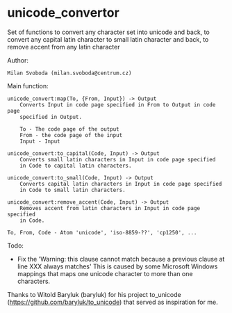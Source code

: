 unicode_convertor
=================

Set of functions to convert any character set into unicode and back,
to convert any capital latin character to small latin character and back,
to remove accent from any latin character

Author:

    Milan Svoboda (milan.svoboda@centrum.cz)

Main function:

    unicode_convert:map(To, {From, Input}) -> Output
        Converts Input in code page specified in From to Output in code page
        specified in Output.

        To - The code page of the output
        From - the code page of the input
        Input - Input

    unicode_convert:to_capital(Code, Input) -> Output
        Converts small latin characters in Input in code page specified
        in Code to capital latin characters.

    unicode_convert:to_small(Code, Input) -> Output
        Converts capital latin characters in Input in code page specified
        in Code to small latin characters.

    unicode_convert:remove_accent(Code, Input) -> Output
        Removes accent from latin characters in Input in code page specified
        in Code.

    To, From, Code - Atom 'unicode', 'iso-8859-??', 'cp1250', ...

Todo:

- Fix the 'Warning: this clause cannot match because a previous clause at line XXX always matches'
  This is caused by some Microsoft Windows mappings that maps one unicode character to
  more than one characters.

Thanks to Witold Baryluk (baryluk) for his project to_unicode
(https://github.com/baryluk/to_unicode) that served as inspiration for me.

